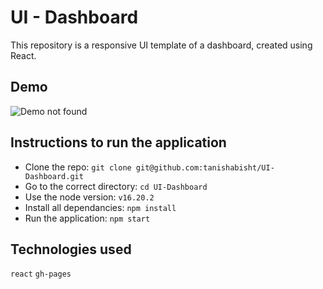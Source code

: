 # UI - Dashboard
This repository is a responsive UI template of a dashboard, created using React.


## Demo
![Demo not found](/demo.gif)


## Instructions to run the application
- Clone the repo: `git clone git@github.com:tanishabisht/UI-Dashboard.git`
- Go to the correct directory: `cd UI-Dashboard`
- Use the node version: `v16.20.2`
- Install all dependancies: `npm install`
- Run the application: `npm start`


## Technologies used
`react` `gh-pages`